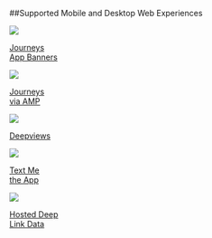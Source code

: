 ##Supported Mobile and Desktop Web Experiences

<div class="nav-wrap flex-wrap">
  <a href="/zh/web/journeys/">
    <div>
      <img src="../../../_assets/img/pages/resources/journey/journeys.png" />
      <p>Journeys<br/>App Banners</p>
    </div>
  </a>
  <a href="/zh/web/amp-journeys/">
  <div>
    <img src="../../../_assets/img/pages/resources/journey/journeys.png" />
    <p>Journeys<br/>via AMP</p>
  </div>
  </a>
  <a href="/zh/web/deep-views/">
    <div>
      <img src="../../../_assets/img/pages/deepviews/deepviews.png" />
      <p>Deepviews</p>
    </div>
  </a>
	<a href="/zh/web/text-me-the-app/">
    <div>
      <img src="../../../_assets/img/pages/text-me-the-app/text-app.png" />
      <p>Text Me<br/>the App</p>
    </div>
  </a>
	<a href="/zh/web/hosted-data/">
    <div>
      <img src="../../../_assets/img/pages/resources/journey/hosted-data.png" />
      <p>Hosted Deep<br/>Link Data</p>
    </div>
  </a>
</div>
